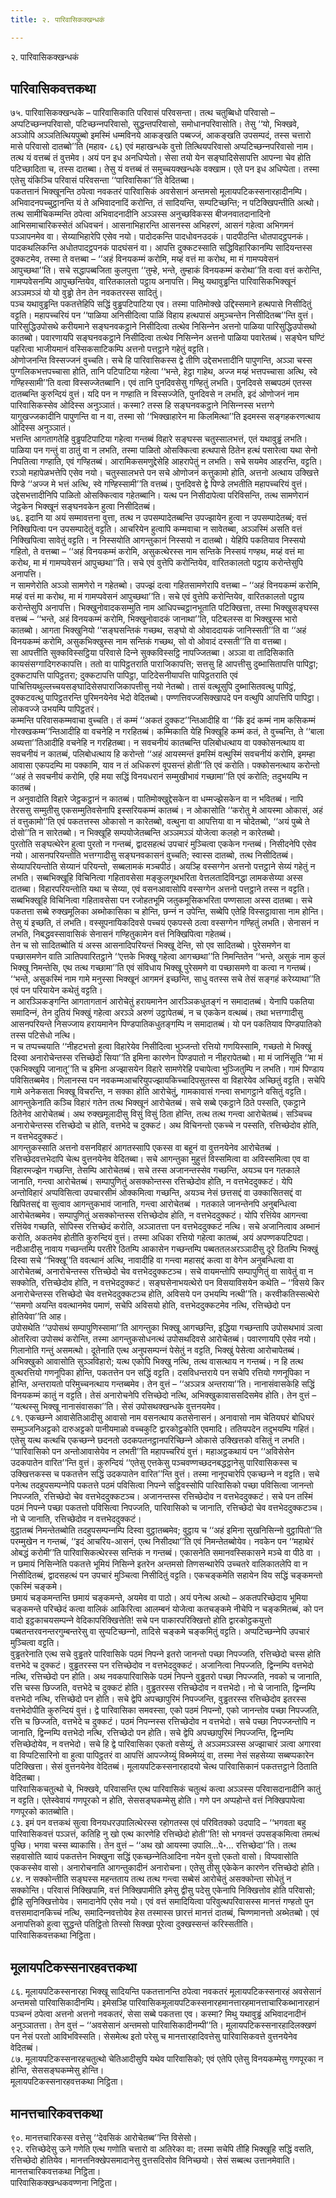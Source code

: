 ```yaml
---
title: २. पारिवासिकक्खन्धकं

---
```

२. पारिवासिकक्खन्धकं  


## पारिवासिकवत्तकथा

७५. पारिवासिकक्खन्धके – पारिवासिकाति परिवासं परिवसन्ता। तत्थ चतुब्बिधो परिवासो – अप्पटिच्छन्‍नपरिवासो, पटिच्छन्‍नपरिवासो, सुद्धन्तपरिवासो, समोधानपरिवासोति। तेसु ‘‘यो, भिक्खवे, अञ्‍ञोपि अञ्‍ञतित्थियपुब्बो इमस्मिं धम्मविनये आकङ्खति पब्बज्‍जं, आकङ्खति उपसम्पदं, तस्स चत्तारो मासे परिवासो दातब्बो’’ति (महाव॰ ८६) एवं महाखन्धके वुत्तो तित्थियपरिवासो अप्पटिच्छन्‍नपरिवासो नाम। तत्थ यं वत्तब्बं तं वुत्तमेव। अयं पन इध अनधिप्पेतो। सेसा तयो येन सङ्घादिसेसापत्ति आपन्‍ना चेव होति पटिच्छादिता च, तस्स दातब्बा। तेसु यं वत्तब्बं तं समुच्‍चयक्खन्धके वक्खाम। एते पन इध अधिप्पेता। तस्मा एतेसु यंकिञ्‍चि परिवासं परिवसन्ता ‘‘पारिवासिका’’ति वेदितब्बा।  
पकतत्तानं भिक्खूनन्ति ठपेत्वा नवकतरं पारिवासिकं अवसेसानं अन्तमसो मूलायपटिकस्सनारहादीनम्पि। अभिवादनपच्‍चुट्ठानन्ति यं ते अभिवादनादिं करोन्ति, तं सादियन्ति, सम्पटिच्छन्ति; न पटिक्खिपन्तीति अत्थो। तत्थ सामीचिकम्मन्ति ठपेत्वा अभिवादनादीनि अञ्‍ञस्स अनुच्छविकस्स बीजनवातदानादिनो आभिसमाचारिकस्सेतं अधिवचनं। आसनाभिहारन्ति आसनस्स अभिहरणं, आसनं गहेत्वा अभिगमनं पञ्‍ञापनमेव वा। सेय्याभिहारेपि एसेव नयो। पादोदकन्ति पादधोवनउदकं। पादपीठन्ति धोतपादट्ठपनकं। पादकथलिकन्ति अधोतपादट्ठपनकं पादघंसनं वा। आपत्ति दुक्‍कटस्साति सद्धिविहारिकानम्पि सादियन्तस्स दुक्‍कटमेव, तस्मा ते वत्तब्बा – ‘‘अहं विनयकम्मं करोमि, मय्हं वत्तं मा करोथ, मा मं गामप्पवेसनं आपुच्छथा’’ति। सचे सद्धापब्बजिता कुलपुत्ता ‘‘तुम्हे, भन्ते, तुम्हाकं विनयकम्मं करोथा’’ति वत्वा वत्तं करोन्ति, गामप्पवेसनम्पि आपुच्छन्तियेव, वारितकालतो पट्ठाय अनापत्ति। मिथु यथावुड्ढन्ति पारिवासिकभिक्खूनं अञ्‍ञमञ्‍ञं यो यो वुड्ढो तेन तेन नवकतरस्स सादितुं।  
पञ्‍च यथावुड्ढन्ति पकतत्तेहिपि सद्धिं वुड्ढपटिपाटिया एव। तस्मा पातिमोक्खे उद्दिस्समाने हत्थपासे निसीदितुं वट्टति। महापच्‍चरियं पन ‘‘पाळिया अनिसीदित्वा पाळिं विहाय हत्थपासं अमुञ्‍चन्तेन निसीदितब्ब’’न्ति वुत्तं। पारिसुद्धिउपोसथे करीयमाने सङ्घनवकट्ठाने निसीदित्वा तत्थेव निसिन्‍नेन अत्तनो पाळिया पारिसुद्धिउपोसथो कातब्बो। पवारणायपि सङ्घनवकट्ठाने निसीदित्वा तत्थेव निसिन्‍नेन अत्तनो पाळिया पवारेतब्बं। सङ्घेन घण्टिं पहरित्वा भाजीयमानं वस्सिकसाटिकम्पि अत्तनो पत्तट्ठाने गहेतुं वट्टति।  
ओणोजनन्ति विस्सज्‍जनं वुच्‍चति। सचे हि पारिवासिकस्स द्वे तीणि उद्देसभत्तादीनि पापुणन्ति, अञ्‍ञा चस्स पुग्गलिकभत्तपच्‍चासा होति, तानि पटिपाटिया गहेत्वा ‘‘भन्ते, हेट्ठा गाहेथ, अज्‍ज मय्हं भत्तपच्‍चासा अत्थि, स्वे गण्हिस्सामी’’ति वत्वा विस्सज्‍जेतब्बानि। एवं तानि पुनदिवसेसु गण्हितुं लभति। पुनदिवसे सब्बपठमं एतस्स दातब्बन्ति कुरुन्दियं वुत्तं। यदि पन न गण्हाति न विस्सज्‍जेति, पुनदिवसे न लभति, इदं ओणोजनं नाम पारिवासिकस्सेव ओदिस्स अनुञ्‍ञातं। कस्मा? तस्स हि सङ्घनवकट्ठाने निसिन्‍नस्स भत्तग्गे यागुखज्‍जकादीनि पापुणन्ति वा न वा, तस्मा सो ‘‘भिक्खाहारेन मा किलमित्था’’ति इदमस्स सङ्गहकरणत्थाय ओदिस्स अनुञ्‍ञातं।  
भत्तन्ति आगतागतेहि वुड्ढपटिपाटिया गहेत्वा गन्तब्बं विहारे सङ्घस्स चतुस्सालभत्तं, एतं यथावुड्ढं लभति। पाळिया पन गन्तुं वा ठातुं वा न लभति, तस्मा पाळितो ओसक्‍कित्वा हत्थपासे ठितेन हत्थं पसारेत्वा यथा सेनो निपतित्वा गण्हाति, एवं गण्हितब्बं। आरामिकसमणुद्देसेहि आहरापेतुं न लभति। सचे सयमेव आहरन्ति, वट्टति। रञ्‍ञो महापेळभत्तेपि एसेव नयो। चतुस्सालभत्ते पन सचे ओणोजनं कत्तुकामो होति, अत्तनो अत्थाय उक्खित्ते पिण्डे ‘‘अज्‍ज मे भत्तं अत्थि, स्वे गण्हिस्सामी’’ति वत्तब्बं। पुनदिवसे द्वे पिण्डे लभतीति महापच्‍चरियं वुत्तं। उद्देसभत्तादीनिपि पाळितो ओसक्‍कित्वाव गहेतब्बानि। यत्थ पन निसीदापेत्वा परिविसन्ति, तत्थ सामणेरानं जेट्ठकेन भिक्खूनं सङ्घनवकेन हुत्वा निसीदितब्बं।  
७६. इदानि या अयं सम्मावत्तना वुत्ता, तत्थ न उपसम्पादेतब्बन्ति उपज्झायेन हुत्वा न उपसम्पादेतब्बं; वत्तं निक्खिपित्वा पन उपसम्पादेतुं वट्टति। आचरियेन हुत्वापि कम्मवाचा न सावेतब्बा, अञ्‍ञस्मिं असति वत्तं निक्खिपित्वा सावेतुं वट्टति। न निस्सयोति आगन्तुकानं निस्सयो न दातब्बो। येहिपि पकतियाव निस्सयो गहितो, ते वत्तब्बा – ‘‘अहं विनयकम्मं करोमि, असुकत्थेरस्स नाम सन्तिके निस्सयं गण्हथ, मय्हं वत्तं मा करोथ, मा मं गामप्पवेसनं आपुच्छथा’’ति। सचे एवं वुत्तेपि करोन्तियेव, वारितकालतो पट्ठाय करोन्तेसुपि अनापत्ति।  
न सामणेरोति अञ्‍ञो सामणेरो न गहेतब्बो। उपज्झं दत्वा गहितसामणेरापि वत्तब्बा – ‘‘अहं विनयकम्मं करोमि, मय्हं वत्तं मा करोथ, मा मं गामप्पवेसनं आपुच्छथा’’ति। सचे एवं वुत्तेपि करोन्तियेव, वारितकालतो पट्ठाय करोन्तेसुपि अनापत्ति। भिक्खुनोवादकसम्मुति नाम आधिपच्‍चट्ठानभूताति पटिक्खित्ता, तस्मा भिक्खुसङ्घस्स वत्तब्बं – ‘‘भन्ते, अहं विनयकम्मं करोमि, भिक्खुनोवादकं जानाथा’’ति, पटिबलस्स वा भिक्खुस्स भारो कातब्बो। आगता भिक्खुनियो ‘‘सङ्घसन्तिकं गच्छथ, सङ्घो वो ओवाददायकं जानिस्सती’’ति वा ‘‘अहं विनयकम्मं करोमि, असुकभिक्खुस्स नाम सन्तिकं गच्छथ, सो वो ओवादं दस्सती’’ति वा वत्तब्बा।  
सा आपत्तीति सुक्‍कविस्सट्ठिया परिवासे दिन्‍ने सुक्‍कविस्सट्ठि नापज्‍जितब्बा। अञ्‍ञा वा तादिसिकाति कायसंसग्गादिगरुकापत्ति। ततो वा पापिट्ठतराति पाराजिकापत्ति; सत्तसु हि आपत्तीसु दुब्भासितापत्ति पापिट्ठा; दुक्‍कटापत्ति पापिट्ठतरा; दुक्‍कटापत्ति पापिट्ठा, पाटिदेसनीयापत्ति पापिट्ठतराति एवं पाचित्तियथुल्‍लच्‍चयसङ्घादिसेसपाराजिकापत्तीसु नयो नेतब्बो। तासं वत्थूसुपि दुब्भासितवत्थु पापिट्ठं, दुक्‍कटवत्थु पापिट्ठतरन्ति पुरिमनयेनेव भेदो वेदितब्बो। पण्णत्तिवज्‍जसिक्खापदे पन वत्थुपि आपत्तिपि पापिट्ठा। लोकवज्‍जे उभयम्पि पापिट्ठतरं।  
कम्मन्ति परिवासकम्मवाचा वुच्‍चति। तं कम्मं ‘‘अकतं दुक्‍कट’’न्तिआदीहि वा ‘‘किं इदं कम्मं नाम कसिकम्मं गोरक्खकम्म’’न्तिआदीहि वा वचनेहि न गरहितब्बं। कम्मिकाति येहि भिक्खूहि कम्मं कतं, ते वुच्‍चन्ति, ते ‘‘बाला अब्यत्ता’’तिआदीहि वचनेहि न गरहितब्बा। न सवचनीयं कातब्बन्ति पलिबोधत्थाय वा पक्‍कोसनत्थाय वा सवचनीयं न कातब्बं, पलिबोधत्थाय हि करोन्तो ‘‘अहं आयस्मन्तं इमस्मिं वत्थुस्मिं सवचनीयं करोमि, इमम्हा आवासा एकपदम्पि मा पक्‍कामि, याव न तं अधिकरणं वूपसन्तं होती’’ति एवं करोति। पक्‍कोसनत्थाय करोन्तो ‘‘अहं ते सवचनीयं करोमि, एहि मया सद्धिं विनयधरानं सम्मुखीभावं गच्छामा’’ति एवं करोति; तदुभयम्पि न कातब्बं।  
न अनुवादोति विहारे जेट्ठकट्ठानं न कातब्बं। पातिमोक्खुद्देसकेन वा धम्मज्झेसकेन वा न भवितब्बं। नापि तेरससु सम्मुतीसु एकसम्मुतिवसेनापि इस्सरियकम्मं कातब्बं। न ओकासोति ‘‘करोतु मे आयस्मा ओकासं, अहं तं वत्तुकामो’’ति एवं पकतत्तस्स ओकासो न कारेतब्बो, वत्थुना वा आपत्तिया वा न चोदेतब्बो, ‘‘अयं पुब्बे ते दोसो’’ति न सारेतब्बो। न भिक्खूहि सम्पयोजेतब्बन्ति अञ्‍ञमञ्‍ञं योजेत्वा कलहो न कारेतब्बो।  
पुरतोति सङ्घत्थेरेन हुत्वा पुरतो न गन्तब्बं, द्वादसहत्थं उपचारं मुञ्‍चित्वा एककेन गन्तब्बं। निसीदनेपि एसेव नयो। आसनपरियन्तोति भत्तग्गादीसु सङ्घनवकासनं वुच्‍चति; स्वास्स दातब्बो, तत्थ निसीदितब्बं। सेय्यापरियन्तोति सेय्यानं परियन्तो, सब्बलामकं मञ्‍चपीठं। अयञ्हि वस्सग्गेन अत्तनो पत्तट्ठाने सेय्यं गहेतुं न लभति। सब्बभिक्खूहि विचिनित्वा गहितावसेसा मङ्कुलगूथभरिता वेत्तलतादिविनद्धा लामकसेय्या अस्स दातब्बा। विहारपरियन्तोति यथा च सेय्या, एवं वसनआवासोपि वस्सग्गेन अत्तनो पत्तट्ठाने तस्स न वट्टति। सब्बभिक्खूहि विचिनित्वा गहितावसेसा पन रजोहतभूमि जतुकमूसिकभरिता पण्णसाला अस्स दातब्बा। सचे पकतत्ता सब्बे रुक्खमूलिका अब्भोकासिका च होन्ति, छन्‍नं न उपेन्ति, सब्बेपि एतेहि विस्सट्ठावासा नाम होन्ति। तेसु यं इच्छति, तं लभति। वस्सूपनायिकदिवसे पच्‍चयं एकपस्से ठत्वा वस्सग्गेन गण्हितुं लभति। सेनासनं न लभति, निबद्धवस्सावासिकं सेनासनं गण्हितुकामेन वत्तं निक्खिपित्वा गहेतब्बं।  
तेन च सो सादितब्बोति यं अस्स आसनादिपरियन्तं भिक्खू देन्ति, सो एव सादितब्बो। पुरेसमणेन वा पच्छासमणेन वाति ञातिपवारितट्ठाने ‘‘एत्तके भिक्खू गहेत्वा आगच्छथा’’ति निमन्तितेन ‘‘भन्ते, असुकं नाम कुलं भिक्खू निमन्तेसि, एथ तत्थ गच्छामा’’ति एवं संविधाय भिक्खू पुरेसमणे वा पच्छासमणे वा कत्वा न गन्तब्बं। ‘‘भन्ते, असुकस्मिं नाम गामे मनुस्सा भिक्खूनं आगमनं इच्छन्ति, साधु वतस्स सचे तेसं सङ्गहं करेय्याथा’’ति एवं पन परियायेन कथेतुं वट्टति।  
न आरञ्‍ञिकङ्गन्ति आगतागतानं आरोचेतुं हरायमानेन आरञ्‍ञिकधुतङ्गं न समादातब्बं। येनापि पकतिया समादिन्‍नं, तेन दुतियं भिक्खुं गहेत्वा अरञ्‍ञे अरुणं उट्ठापेतब्बं, न च एककेन वत्थब्बं। तथा भत्तग्गादीसु आसनपरियन्ते निसज्‍जाय हरायमानेन पिण्डपातिकधुतङ्गम्पि न समादातब्बं। यो पन पकतियाव पिण्डपातिको तस्स पटिसेधो नत्थि।  
न च तप्पच्‍चयाति ‘‘नीहटभत्तो हुत्वा विहारेयेव निसीदित्वा भुञ्‍जन्तो रत्तियो गणयिस्सामि, गच्छतो मे भिक्खुं दिस्वा अनारोचेन्तस्स रत्तिच्छेदो सिया’’ति इमिना कारणेन पिण्डपातो न नीहरापेतब्बो। मा मं जानिंसूति ‘‘मा मं एकभिक्खुपि जानातू’’ति च इमिना अज्झासयेन विहारे सामणेरेहि पचापेत्वा भुञ्‍जितुम्पि न लभति। गामं पिण्डाय पविसितब्बमेव। गिलानस्स पन नवकम्मआचरियुपज्झायकिच्‍चादिपसुतस्स वा विहारेयेव अच्छितुं वट्टति। सचेपि गामे अनेकसता भिक्खू विचरन्ति, न सक्‍का होति आरोचेतुं, गामकावासं गन्त्वा सभागट्ठाने वसितुं वट्टति।  
आगन्तुकेनाति कञ्‍चि विहारं गतेन तत्थ भिक्खूनं आरोचेतब्बं। सचे सब्बे एकट्ठाने ठिते पस्सति, एकट्ठाने ठितेनेव आरोचेतब्बं। अथ रुक्खमूलादीसु विसुं विसुं ठिता होन्ति, तत्थ तत्थ गन्त्वा आरोचेतब्बं। सञ्‍चिच्‍च अनारोचेन्तस्स रत्तिच्छेदो च होति, वत्तभेदे च दुक्‍कटं। अथ विचिनन्तो एकच्‍चे न पस्सति, रत्तिच्छेदोव होति, न वत्तभेददुक्‍कटं।  
आगन्तुकस्साति अत्तनो वसनविहारं आगतस्सापि एकस्स वा बहूनं वा वुत्तनयेनेव आरोचेतब्बं । रत्तिच्छेदवत्तभेदापि चेत्थ वुत्तनयेनेव वेदितब्बा। सचे आगन्तुका मुहुत्तं विस्समित्वा वा अविस्समित्वा एव वा विहारमज्झेन गच्छन्ति, तेसम्पि आरोचेतब्बं। सचे तस्स अजानन्तस्सेव गच्छन्ति, अयञ्‍च पन गतकाले जानाति, गन्त्वा आरोचेतब्बं। सम्पापुणितुं असक्‍कोन्तस्स रत्तिच्छेदोव होति, न वत्तभेददुक्‍कटं। येपि अन्तोविहारं अप्पविसित्वा उपचारसीमं ओक्‍कमित्वा गच्छन्ति, अयञ्‍च नेसं छत्तसद्दं वा उक्‍कासितसद्दं वा खिपितसद्दं वा सुत्वाव आगन्तुकभावं जानाति, गन्त्वा आरोचेतब्बं । गतकाले जानन्तेनपि अनुबन्धित्वा आरोचेतब्बमेव। सम्पापुणितुं असक्‍कोन्तस्स रत्तिच्छेदोव होति, न वत्तभेददुक्‍कटं। योपि रत्तिंयेव आगन्त्वा रत्तिंयेव गच्छति, सोपिस्स रत्तिच्छेदं करोति, अञ्‍ञातत्ता पन वत्तभेददुक्‍कटं नत्थि। सचे अजानित्वाव अब्भानं करोति, अकतमेव होतीति कुरुन्दियं वुत्तं। तस्मा अधिका रत्तियो गहेत्वा कातब्बं, अयं अपण्णकपटिपदा।  
नदीआदीसु नावाय गच्छन्तम्पि परतीरे ठितम्पि आकासेन गच्छन्तम्पि पब्बततलअरञ्‍ञादीसु दूरे ठितम्पि भिक्खुं दिस्वा सचे ‘‘भिक्खू’’ति ववत्थानं अत्थि, नावादीहि वा गन्त्वा महासद्दं कत्वा वा वेगेन अनुबन्धित्वा वा आरोचेतब्बं, अनारोचेन्तस्स रत्तिच्छेदो चेव वत्तभेददुक्‍कटञ्‍च। सचे वायमन्तोपि सम्पापुणितुं वा सावेतुं वा न सक्‍कोति, रत्तिच्छेदोव होति, न वत्तभेददुक्‍कटं। सङ्घसेनाभयत्थेरो पन विसयाविसयेन कथेति – ‘‘विसये किर अनारोचेन्तस्स रत्तिच्छेदो चेव वत्तभेददुक्‍कटञ्‍च होति, अविसये पन उभयम्पि नत्थी’’ति। करवीकतिस्सत्थेरो ‘‘समणो अयन्ति ववत्थानमेव पमाणं, सचेपि अविसयो होति, वत्तभेददुक्‍कटमेव नत्थि, रत्तिच्छेदो पन होतियेवा’’ति आह।  
उपोसथेति ‘‘उपोसथं सम्पापुणिस्सामा’’ति आगन्तुका भिक्खू आगच्छन्ति, इद्धिया गच्छन्तापि उपोसथभावं ञत्वा ओतरित्वा उपोसथं करोन्ति, तस्मा आगन्तुकसोधनत्थं उपोसथदिवसे आरोचेतब्बं। पवारणायपि एसेव नयो। गिलानोति गन्तुं असमत्थो। दूतेनाति एत्थ अनुपसम्पन्‍नं पेसेतुं न वट्टति, भिक्खुं पेसेत्वा आरोचापेतब्बं।  
अभिक्खुको आवासोति सुञ्‍ञविहारो; यत्थ एकोपि भिक्खु नत्थि, तत्थ वासत्थाय न गन्तब्बं। न हि तत्थ वुत्थरत्तियो गणनूपिका होन्ति, पकतत्तेन पन सद्धिं वट्टति। दसविधन्तराये पन सचेपि रत्तियो गणनूपिका न होन्ति, अन्तरायतो परिमुच्‍चनत्थाय गन्तब्बमेव। तेन वुत्तं – ‘‘अञ्‍ञत्र अन्तराया’’ति। नानासंवासकेहि सद्धिं विनयकम्मं कातुं न वट्टति। तेसं अनारोचनेपि रत्तिच्छेदो नत्थि, अभिक्खुकावाससदिसमेव होति। तेन वुत्तं – ‘‘यत्थस्सु भिक्खू नानासंवासका’’ति। सेसं उपोसथक्खन्धके वुत्तनयमेव।  
८१. एकच्छन्‍ने आवासेतिआदीसु आवासो नाम वसनत्थाय कतसेनासनं। अनावासो नाम चेतियघरं बोधिघरं सम्मुञ्‍जनिअट्टको दारुअट्टको पानीयमाळो वच्‍चकुटि द्वारकोट्ठकोति एवमादि। ततियपदेन तदुभयम्पि गहितं। एतेसु यत्थ कत्थचि एकच्छन्‍ने छदनतो उदकपतनट्ठानपरिच्छिन्‍ने ओकासे उक्खित्तको वसितुं न लभति। ‘‘पारिवासिको पन अन्तोआवासेयेव न लभती’’ति महापच्‍चरियं वुत्तं। महाअट्ठकथायं पन ‘‘अविसेसेन उदकपातेन वारित’’न्ति वुत्तं। कुरुन्दियं ‘‘एतेसु एत्तकेसु पञ्‍चवण्णच्छदनबद्धट्ठानेसु पारिवासिकस्स च उक्खित्तकस्स च पकतत्तेन सद्धिं उदकपातेन वारित’’न्ति वुत्तं। तस्मा नानूपचारेपि एकच्छन्‍ने न वट्टति। सचे पनेत्थ तदहुपसम्पन्‍नेपि पकतत्ते पठमं पविसित्वा निपन्‍ने सट्ठिवस्सोपि पारिवासिको पच्छा पविसित्वा जानन्तो निपज्‍जति, रत्तिच्छेदो चेव वत्तभेददुक्‍कटञ्‍च। अजानन्तस्स रत्तिच्छेदोव न वत्तभेददुक्‍कटं। सचे पन तस्मिं पठमं निपन्‍ने पच्छा पकतत्तो पविसित्वा निपज्‍जति, पारिवासिको च जानाति, रत्तिच्छेदो चेव वत्तभेददुक्‍कटञ्‍च। नो चे जानाति, रत्तिच्छेदोव न वत्तभेददुक्‍कटं।  
वुट्ठातब्बं निमन्तेतब्बोति तदहुपसम्पन्‍नम्पि दिस्वा वुट्ठातब्बमेव; वुट्ठाय च ‘‘अहं इमिना सुखनिसिन्‍नो वुट्ठापितो’’ति परम्मुखेन न गन्तब्बं, ‘‘इदं आचरिय-आसनं, एत्थ निसीदथा’’ति एवं निमन्तेतब्बोयेव। नवकेन पन ‘‘महाथेरं ओबद्धं करोमी’’ति पारिवासिकत्थेरस्स सन्तिकं न गन्तब्बं। एकासनेति समानवस्सिकासने मञ्‍चे वा पीठे वा । न छमायं निसिन्‍नेति पकतत्ते भूमियं निसिन्‍ने इतरेन अन्तमसो तिणसन्थारेपि उच्‍चतरे वालिकातलेपि वा न निसीदितब्बं, द्वादसहत्थं पन उपचारं मुञ्‍चित्वा निसीदितुं वट्टति। एकचङ्कमेति सहायेन विय सद्धिं चङ्कमन्तो एकस्मिं चङ्कमे।  
छमायं चङ्कमन्तन्ति छमायं चङ्कमन्ते, अयमेव वा पाठो। अयं पनेत्थ अत्थो – अकतपरिच्छेदाय भूमिया चङ्कमन्ते परिच्छेदं कत्वा वालिकं आकिरित्वा आलम्बनं योजेत्वा कतचङ्कमे नीचेपि न चङ्कमितब्बं, को पन वादो इट्ठकाचयसम्पन्‍ने वेदिकापरिक्खित्तेति! सचे पन पाकारपरिक्खित्तो होति द्वारकोट्ठकयुत्तो पब्बतन्तरवनन्तरगुम्बन्तरेसु वा सुप्पटिच्छन्‍नो, तादिसे चङ्कमे चङ्कमितुं वट्टति। अप्पटिच्छन्‍नेपि उपचारं मुञ्‍चित्वा वट्टति।  
वुड्ढतरेनाति एत्थ सचे वुड्ढतरे पारिवासिके पठमं निपन्‍ने इतरो जानन्तो पच्छा निपज्‍जति, रत्तिच्छेदो चस्स होति वत्तभेदे च दुक्‍कटं। वुड्ढतरस्स पन रत्तिच्छेदोव न वत्तभेददुक्‍कटं। अजानित्वा निपज्‍जति, द्विन्‍नम्पि वत्तभेदो नत्थि, रत्तिच्छेदो पन होति। अथ नवकपारिवासिके पठमं निपन्‍ने वुड्ढतरो पच्छा निपज्‍जति, नवको च जानाति, रत्ति चस्स छिज्‍जति, वत्तभेदे च दुक्‍कटं होति। वुड्ढतरस्स रत्तिच्छेदोव न वत्तभेदो। नो चे जानाति, द्विन्‍नम्पि वत्तभेदो नत्थि, रत्तिच्छेदो पन होति। सचे द्वेपि अपच्छापुरिमं निपज्‍जन्ति, वुड्ढतरस्स रत्तिच्छेदोव इतरस्स वत्तभेदोपीति कुरुन्दियं वुत्तं। द्वे पारिवासिका समवस्सा, एको पठमं निपन्‍नो, एको जानन्तोव पच्छा निपज्‍जति, रत्ति च छिज्‍जति, वत्तभेदे च दुक्‍कटं। पठमं निपन्‍नस्स रत्तिच्छेदोव न वत्तभेदो। सचे पच्छा निपज्‍जन्तोपि न जानाति, द्विन्‍नम्पि वत्तभेदो नत्थि, रत्तिच्छेदो पन होति। सचे द्वेपि अपच्छापुरिमं निपज्‍जन्ति, द्विन्‍नम्पि रत्तिच्छेदोयेव, न वत्तभेदो। सचे हि द्वे पारिवासिका एकतो वसेय्युं, ते अञ्‍ञमञ्‍ञस्स अज्झाचारं ञत्वा अगारवा वा विप्पटिसारिनो वा हुत्वा पापिट्ठतरं वा आपत्तिं आपज्‍जेय्युं विब्भमेय्युं वा, तस्मा नेसं सहसेय्या सब्बप्पकारेन पटिक्खित्ता। सेसं वुत्तनयेनेव वेदितब्बं। मूलायपटिकस्सनारहादयो चेत्थ पारिवासिकानं पकतत्तट्ठाने ठिताति वेदितब्बा।  
पारिवासिकचतुत्थो चे, भिक्खवे, परिवासन्ति एत्थ पारिवासिकं चतुत्थं कत्वा अञ्‍ञस्स परिवासदानादीनि कातुं न वट्टति। एतेस्वेवायं गणपूरको न होति, सेससङ्घकम्मेसु होति। गणे पन अप्पहोन्ते वत्तं निक्खिपापेत्वा गणपूरको कातब्बोति।  
८३. इमं पन वत्तकथं सुत्वा विनयधरउपालित्थेरस्स रहोगतस्स एवं परिवितक्‍को उदपादि – ‘‘भगवता बहु पारिवासिकवत्तं पञ्‍ञत्तं, कतिहि नु खो एत्थ कारणेहि रत्तिच्छेदो होती’’ति! सो भगवन्तं उपसङ्कमित्वा तमत्थं पुच्छि। भगवा चस्स ब्याकासि। तेन वुत्तं – ‘‘अथ खो आयस्मा उपालि…पे॰… रत्तिच्छेदा’’ति। तत्थ सहवासोति य्वायं पकतत्तेन भिक्खुना सद्धिं एकच्छन्‍नेतिआदिना नयेन वुत्तो एकतो वासो। विप्पवासोति एककस्सेव वासो। अनारोचनाति आगन्तुकादीनं अनारोचना। एतेसु तीसु एकेकेन कारणेन रत्तिच्छेदो होति।  
८४. न सक्‍कोन्तीति सङ्घस्स महन्तताय तत्थ तत्थ गन्त्वा सब्बेसं आरोचेतुं असक्‍कोन्ता सोधेतुं न सक्‍कोन्ति। परिवासं निक्खिपामि, वत्तं निक्खिपामीति इमेसु द्वीसु पदेसु एकेनापि निक्खित्तोव होति परिवासो; द्वीहि सुनिक्खित्तोयेव। समादानेपि एसेव नयो। एवं वत्तं समादियित्वा परिवुत्थपरिवासस्स मानत्तं गण्हतो पुन वत्तसमादानकिच्‍चं नत्थि, समादिन्‍नवत्तोयेव हेस तस्मास्स छारत्तं मानत्तं दातब्बं, चिण्णमानत्तो अब्भेतब्बो। एवं अनापत्तिको हुत्वा सुद्धन्ते पतिट्ठितो तिस्सो सिक्खा पूरेत्वा दुक्खस्सन्तं करिस्सतीति।  
पारिवासिकवत्तकथा निट्ठिता।  


## मूलायपटिकस्सनारहवत्तकथा

८६. मूलायपटिकस्सनारहा भिक्खू सादियन्ति पकतत्तानन्ति ठपेत्वा नवकतरं मूलायपटिकस्सनारहं अवसेसानं अन्तमसो पारिवासिकादीनम्पि। इमेसञ्हि पारिवासिकमूलायपटिकस्सनारहमानत्तारहमानत्ताचारिकब्भानारहानं पञ्‍चन्‍नं ठपेत्वा अत्तनो अत्तनो नवकतरं, सेसा सब्बे पकतत्ता एव। कस्मा? मिथु यथावुड्ढं अभिवादनादीनं अनुञ्‍ञातत्ता। तेन वुत्तं – ‘‘अवसेसानं अन्तमसो पारिवासिकादीनम्पी’’ति। मूलायपटिकस्सनारहादिलक्खणं पन नेसं परतो आविभविस्सति। सेसमेत्थ इतो परेसु च मानत्तारहादिवत्तेसु पारिवासिकवत्ते वुत्तनयेनेव वेदितब्बं।  
८७. मूलायपटिकस्सनारहचतुत्थो चेतिआदीसुपि यथेव पारिवासिको; एवं एतेपि एतेसु विनयकम्मेसु गणपूरका न होन्ति, सेससङ्घकम्मेसु होन्ति।  
मूलायपटिकस्सनारहवत्तकथा निट्ठिता।  


## मानत्तचारिकवत्तकथा

९०. मानत्तचारिकस्स वत्तेसु ‘‘देवसिकं आरोचेतब्ब’’न्ति विसेसो।  
९२. रत्तिच्छेदेसु ऊने गणेति एत्थ गणोति चत्तारो वा अतिरेका वा; तस्मा सचेपि तीहि भिक्खूहि सद्धिं वसति, रत्तिच्छेदो होतियेव। मानत्तनिक्खेपसमादानेसु वुत्तसदिसोव विनिच्छयो। सेसं सब्बत्थ उत्तानमेवाति।  
मानत्तचारिकवत्तकथा निट्ठिता।  
पारिवासिकक्खन्धकवण्णना निट्ठिता।  